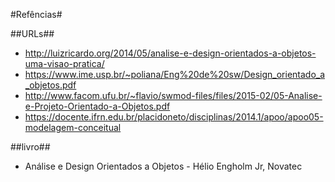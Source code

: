 #Refências#

##URLs##
* http://luizricardo.org/2014/05/analise-e-design-orientados-a-objetos-uma-visao-pratica/
* https://www.ime.usp.br/~poliana/Eng%20de%20sw/Design_orientado_a_objetos.pdf
* http://www.facom.ufu.br/~flavio/swmod-files/files/2015-02/05-Analise-e-Projeto-Orientado-a-Objetos.pdf
* https://docente.ifrn.edu.br/placidoneto/disciplinas/2014.1/apoo/apoo05-modelagem-conceitual

##livro##
* Análise e Design Orientados a Objetos - Hélio Engholm Jr, Novatec
